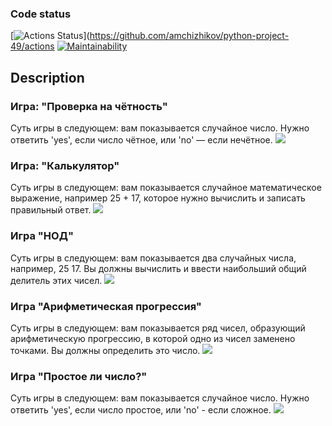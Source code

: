 ### Code status
[![Actions Status](https://github.com/amchizhikov/python-project-49/workflows/hexlet-check/badge.svg)](https://github.com/amchizhikov/python-project-49/actions
[![Maintainability](https://api.codeclimate.com/v1/badges/4eba7ad5bc1a8e7f8686/maintainability)](https://codeclimate.com/github/amchizhikov/python-project-49/maintainability)


## Description


### Игра: "Проверка на чётность"
Суть игры в следующем: вам показывается случайное число. Нужно ответить 'yes', если число чётное, или 'no' — если нечётное.
<a href="https://asciinema.org/a/KX8GgCXniLyFjpS5WvLxzzDHr" target="_blank"><img src="https://asciinema.org/a/KX8GgCXniLyFjpS5WvLxzzDHr.svg" /></a>


### Игра: "Калькулятор"
Суть игры в следующем: вам показывается случайное математическое выражение, например 25 + 17, которое нужно вычислить и записать правильный ответ.
<a href="https://asciinema.org/a/Gt2NUCfs5kMroQ9oPXmu66FTW" target="_blank"><img src="https://asciinema.org/a/Gt2NUCfs5kMroQ9oPXmu66FTW.svg" /></a>


### Игра "НОД"
Суть игры в следующем: вам показывается два случайных числа, например, 25 17. Вы должны вычислить и ввести наибольший общий делитель этих чисел.
<a href="https://asciinema.org/a/fgpaGn3J3aajjQViaqqnbXREY" target="_blank"><img src="https://asciinema.org/a/fgpaGn3J3aajjQViaqqnbXREY.svg" /></a>


### Игра "Арифметическая прогрессия"
Суть игры в следующем: вам показывается ряд чисел, образующий арифметическую прогрессию, в которой одно из чисел заменено точками. Вы должны определить это число.
<a href="https://asciinema.org/a/37ykhCHeKLQKCIxmFyw4jimgc" target="_blank"><img src="https://asciinema.org/a/37ykhCHeKLQKCIxmFyw4jimgc.svg" /></a>


### Игра "Простое ли число?"
Суть игры в следующем: вам показывается случайное число. Нужно ответить 'yes', если число простое, или 'no' - если сложное.
<a href="https://asciinema.org/a/18GIQlTjUmNWEo9SksEoUoyln" target="_blank"><img src="https://asciinema.org/a/18GIQlTjUmNWEo9SksEoUoyln.svg" /></a>
